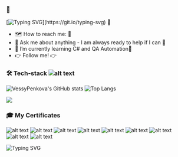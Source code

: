 
###  👋

 [![Typing SVG](https://readme-typing-svg.demolab.com?font=barlow&size=14&pause=1000&color=F5F7F5&multiline=true&random=false&width=800&height=65&lines=Hello+there%2C+I'm+Veselina.+I+remain+deeply;+committed++to+advancing+my+expertise+in+QA+;through+continuous+learning!)](https://git.io/typing-svg)  👋

  - :world_map: How to reach me: :e-mail:
  - 💬 Ask me about anything - I am always ready to help if I can 💯
  - 🌱  I’m currently learning C# and QA Automation🌱
  - 👉 Follow me! 👉


### 🛠 Tech-stack   ![alt text](https://github.com/VessyPenkova/Sertificates/blob/main/teck_stack_new1.png)



 
  ![VessyPenkova's GitHub stats](https://github-readme-stats.vercel.app/api?username=VessyPenkova&show_icons=true&theme=transparent)        ![Top Langs](https://github-readme-stats.vercel.app/api/top-langs/?username=VessyPenkova&layout=compact&theme=transparent)

![](https://komarev.com/ghpvc/?username=your-github-username&color=874ca8)
### 🎓 My Certificates


![alt text](https://github.com/VessyPenkova/Sertificates/blob/main/Front-End%20Test%20Automation.png?raw=true) ![alt text](https://github.com/VessyPenkova/Sertificates/blob/main/QAFront-EndBasic.png?raw=true) ![alt text](https://github.com/VessyPenkova/Sertificates/blob/main/BackEndTestAutomationMar2024%20.png?raw=true) ![alt text](https://github.com/VessyPenkova/Sertificates/blob/main/BackEndTechBasicsJan2024Cert.jpg?raw=true) ![alt text](https://github.com/VessyPenkova/Sertificates/blob/main/ProgramAdvforQANov2023Cert.jpg?raw=true) ![alt text](https://github.com/VessyPenkova/Sertificates/blob/main/ASPNETAdvOct2022Cert.jpg?raw=true)  ![alt text](https://github.com/VessyPenkova/Sertificates/blob/main/ProgramFundUnitTestSept2023Cert.jpg?raw=true) ![alt text](https://github.com/VessyPenkova/Sertificates/blob/main/QAAutomMay2022Cert.jpg?raw=true)   ![alt text](https://github.com/VessyPenkova/Sertificates/blob/main/QAFundMarch2022Cert.jpg?raw=true)   


  ![Typing SVG](https://github.com/VessyPenkova/Sertificates/blob/main/github-snake.svg)

  




